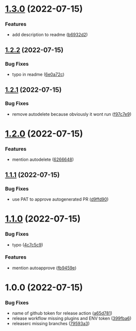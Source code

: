 # [1.3.0](https://github.com/stickeepaul/semantic-release-changelog-with-github-protected-branches/compare/v1.2.2...v1.3.0) (2022-07-15)


### Features

* add description to readme ([b6932d2](https://github.com/stickeepaul/semantic-release-changelog-with-github-protected-branches/commit/b6932d2ae8e038ccef1bff7bcb1eaa837f51f28e))

## [1.2.2](https://github.com/stickeepaul/semantic-release-automerge/compare/v1.2.1...v1.2.2) (2022-07-15)


### Bug Fixes

* typo in readme ([6e0a72c](https://github.com/stickeepaul/semantic-release-automerge/commit/6e0a72cb86bf2bcfeb2196d7699d28a2282da56a))

## [1.2.1](https://github.com/stickeepaul/semantic-release-automerge/compare/v1.2.0...v1.2.1) (2022-07-15)


### Bug Fixes

* remove autodelete because obviously it wont run ([f97c7e9](https://github.com/stickeepaul/semantic-release-automerge/commit/f97c7e989669be28813573f9152a9dde23591089))

# [1.2.0](https://github.com/stickeepaul/semantic-release-automerge/compare/v1.1.1...v1.2.0) (2022-07-15)


### Features

* mention autodelete ([6266648](https://github.com/stickeepaul/semantic-release-automerge/commit/626664869bae50d6bcc2ef455057c6dbaf9a9416))

## [1.1.1](https://github.com/stickeepaul/semantic-release-automerge/compare/v1.1.0...v1.1.1) (2022-07-15)


### Bug Fixes

* use PAT to approve autogenerated PR ([d9ffd90](https://github.com/stickeepaul/semantic-release-automerge/commit/d9ffd908b08672f23a7358cef0e4917a2ced199e))

# [1.1.0](https://github.com/stickeepaul/semantic-release-automerge/compare/v1.0.0...v1.1.0) (2022-07-15)


### Bug Fixes

* typo ([4c7c5c9](https://github.com/stickeepaul/semantic-release-automerge/commit/4c7c5c9207066308d49f550408e8bacfc3b150ef))


### Features

* mention autoapprove ([fb9459e](https://github.com/stickeepaul/semantic-release-automerge/commit/fb9459e08dfd58891708ec78f41da1ff5352b12e))

# 1.0.0 (2022-07-15)


### Bug Fixes

* name of github token for release action ([a65d781](https://github.com/stickeepaul/semantic-release-automerge/commit/a65d78177315a7d7b55ee069273cc9e24fa3666e))
* release workflow missing plugins and ENV token ([399fba6](https://github.com/stickeepaul/semantic-release-automerge/commit/399fba6232483114e2d80a0c2ab5506b54ba29ff))
* releaserc missing branches ([79593a3](https://github.com/stickeepaul/semantic-release-automerge/commit/79593a30da6141f9ca567d01c8d55b230faf0880))
